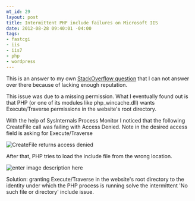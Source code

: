 ```yaml
--- 
mt_id: 29
layout: post
title: Intermittent PHP include failures on Microsoft IIS
date: 2012-08-28 09:40:01 -04:00
tags:
- fastcgi
- iis
- iis7
- php
- wordpress
---
```

This is an answer to my own [StackOverflow question](http://superuser.com/questions/285869/php-include-and-require-statements-fails-after-a-number-of-executions) that I can not answer over there because of lacking enough reputation.

This issue was due to a missing permission. What I eventually found out is that PHP (or one of its modules like php_wincache.dll) wants Execute/Traverse permissions in the website's root directory.

With the help of SysInternals Process Monitor I noticed that the following CreateFile call was failing with Access Denied. Note in the desired access field is asking for Execute/Traverse

![CreateFile returns access denied][1]

After that, PHP tries to load the include file from the wrong location.

![enter image description here][2]

Solution: granting Execute/Traverse in the website's root directory to the identity under which the PHP process is running solve the intermittent 'No such file or directory' include issue.

  [1]: http://i.stack.imgur.com/ff0zE.png
  [2]: http://i.stack.imgur.com/cOd8M.png 
